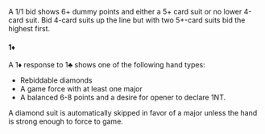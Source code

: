 A 1/1 bid shows 6+ dummy points and either a 5+ card suit or no lower 4-card suit.
Bid 4-card suits up the line
but with two 5+-card suits bid the highest first.

#### 1♦
A 1♦ response to 1♣ shows one of the following hand types:
   * Rebiddable diamonds
   * A game force with at least one major
   * A balanced 6-8 points and a desire for opener to declare 1NT.

A diamond suit is automatically skipped in favor of a major 
unless the hand is strong enough to force to game. 
